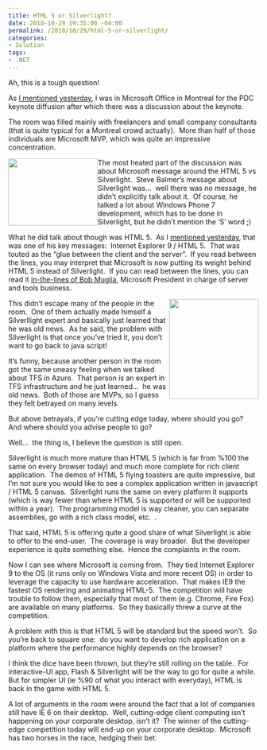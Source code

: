 ```yaml
---
title: HTML 5 or Silverlight?
date: 2010-10-29 19:35:00 -04:00
permalink: /2010/10/29/html-5-or-silverlight/
categories:
- Solution
tags:
- .NET
---
```

<p>Ah, this is a tough question!</p>  <p>As <a href="http://vincentlauzon.wordpress.com/2010/10/28/pdc-2010-keynotes/">I mentioned yesterday</a>, I was in Microsoft Office in Montreal for the PDC keynote diffusion after which there was a discussion about the keynote.</p>  <p>The room was filled mainly with freelancers and small company consultants (that is quite typical for a Montreal crowd actually).&#160; More than half of those individuals are Microsoft MVP, which was quite an impressive concentration.</p>  <p><img style="display:inline;margin-left:0;margin-right:0;" align="left" src="http://www.in3d.eu/in3d_2D_Images/HTML_Logo.jpg" width="180" height="135" />The most heated part of the discussion was about Microsoft message around the HTML 5 vs Silverlight.&#160; Steve Balmer’s message about Silverlight was…&#160; well there was no message, he didn’t explicitly talk about it.&#160; Of course, he talked a lot about Windows Phone 7 development, which has to be done in Silverlight, but he didn’t mention the ‘S’ word ;)</p>  <p>What he did talk about though was HTML 5.&#160; As I <a href="http://vincentlauzon.wordpress.com/2010/10/28/pdc-2010-keynotes/">mentioned yesterday</a>, that was one of his key messages:&#160; Internet Explorer 9 / HTML 5.&#160; That was touted as the “glue between the client and the server”.&#160; If you read between the lines, you may interpret that Microsoft is now putting its weight behind HTML 5 instead of Silverlight.&#160; If you can read between the lines, you can read it <a href="http://www.zdnet.com/blog/microsoft/microsoft-our-strategy-with-silverlight-has-shifted/7834">in-the-lines of Bob Muglia</a>, Microsoft President in charge of server and tools business.</p>  <p><img style="display:inline;margin-left:0;margin-right:0;" align="right" src="http://martharotter.net/Sl_v_rgb_r.png" width="180" height="201" />This didn’t escape many of the people in the room.&#160; One of them actually made himself a Silverllight expert and basically just learned that he was old news.&#160; As he said, the problem with Silverlight is that once you’ve tried it, you don’t want to go back to java script!</p>  <p>It’s funny, because another person in the room got the same uneasy feeling when we talked about TFS in Azure.&#160; That person is an expert in TFS infrastructure and he just learned…&#160; he was old news.&#160; Both of those are MVPs, so I guess they felt betrayed on many levels.</p>  <p>But above betrayals, if you’re cutting edge today, where should you go?&#160; And where should you advise people to go?</p>  <p>Well…&#160; the thing is, I believe the question is still open.</p>  <p>Silverlight is much more mature than HTML 5 (which is far from %100 the same on every browser today) and much more complete for rich client application.&#160; The demos of HTML 5 flying toasters are quite impressive, but I’m not sure you would like to see a complex application written in javascript / HTML 5 canvas.&#160; Silverlight runs the same on every platform it supports (which is way fewer than where HTML 5 is supported or will be supported within a year).&#160; The programming model is way cleaner, you can separate assemblies, go with a rich class model, etc.&#160; .</p>  <p>That said, HTML 5 is offering quite a good share of what Silverlight is able to offer to the end-user.&#160; The coverage is way broader.&#160; But the developer experience is quite something else.&#160; Hence the complaints in the room.</p>  <p>Now I can see where Microsoft is coming from.&#160; They tied Internet Explorer 9 to the OS (it runs only on Windows Vista and more recent OS) in order to leverage the capacity to use hardware acceleration.&#160; That makes IE9 the fastest OS rendering and animating HTML-5.&#160; The competition will have trouble to follow them, especially that most of them (e.g. Chrome, Fire Fox) are available on many platforms.&#160; So they basically threw a curve at the competition.</p>  <p>A problem with this is that HTML 5 will be standard but the speed won’t.&#160; So you’re back to square one:&#160; do you want to develop rich application on a platform where the performance highly depends on the browser?</p>  <p>I think the dice have been thrown, but they’re still rolling on the table.&#160; For interactive-UI app, Flash &amp; Silverlight will be the way to go for quite a while.&#160; But for simpler UI (ie %90 of what you interact with everyday), HTML is back in the game with HTML 5.</p>  <p>A lot of arguments in the room were around the fact that a lot of companies still have IE 6 on their desktop.&#160; Well, cutting-edge client computing isn’t happening on your corporate desktop, isn’t it?&#160; The winner of the cutting-edge competition today will end-up on your corporate desktop.&#160; Microsoft has two horses in the race, hedging their bet.</p>